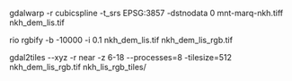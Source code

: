 gdalwarp -r cubicspline -t_srs EPSG:3857 -dstnodata 0 mnt-marq-nkh.tiff nkh_dem_lis.tif

rio rgbify -b -10000 -i 0.1 nkh_dem_lis.tif nkh_dem_lis_rgb.tif

gdal2tiles --xyz -r near -z 6-18 --processes=8 -tilesize=512 nkh_dem_lis_rgb.tif nkh_lis_rgb_tiles/